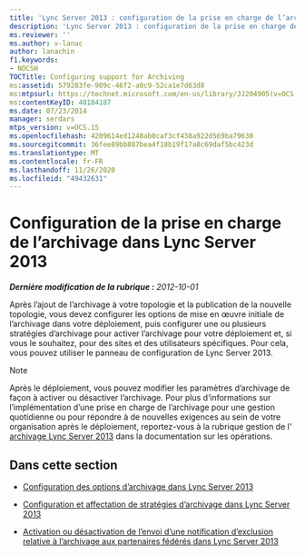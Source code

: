 ```yaml
---
title: 'Lync Server 2013 : configuration de la prise en charge de l’archivage'
description: 'Lync Server 2013 : configuration de la prise en charge de l’archivage.'
ms.reviewer: ''
ms.author: v-lanac
author: lanachin
f1.keywords:
- NOCSH
TOCTitle: Configuring support for Archiving
ms:assetid: 579283fe-909c-46f2-a0c9-52ca1e7d63d8
ms:mtpsurl: https://technet.microsoft.com/en-us/library/JJ204905(v=OCS.15)
ms:contentKeyID: 48184187
ms.date: 07/23/2014
manager: serdars
mtps_version: v=OCS.15
ms.openlocfilehash: 4209614ed1248ab0caf3cf438a922d569ba79630
ms.sourcegitcommit: 36fee89bb887bea4f18b19f17a8c69daf5bc423d
ms.translationtype: MT
ms.contentlocale: fr-FR
ms.lasthandoff: 11/26/2020
ms.locfileid: "49432631"
---
```

# <a name="configuring-support-for-archiving-in-lync-server-2013"></a>Configuration de la prise en charge de l’archivage dans Lync Server 2013

<div data-xmlns="http://www.w3.org/1999/xhtml">

<div class="topic" data-xmlns="http://www.w3.org/1999/xhtml" data-msxsl="urn:schemas-microsoft-com:xslt" data-cs="https://msdn.microsoft.com/">

<div data-asp="https://msdn2.microsoft.com/asp">



</div>

<div id="mainSection">

<div id="mainBody">

<span> </span>

_**Dernière modification de la rubrique :** 2012-10-01_

Après l’ajout de l’archivage à votre topologie et la publication de la nouvelle topologie, vous devez configurer les options de mise en œuvre initiale de l’archivage dans votre déploiement, puis configurer une ou plusieurs stratégies d’archivage pour activer l’archivage pour votre déploiement et, si vous le souhaitez, pour des sites et des utilisateurs spécifiques. Pour cela, vous pouvez utiliser le panneau de configuration de Lync Server 2013.

<div>


> [!NOTE]  
> Après le déploiement, vous pouvez modifier les paramètres d’archivage de façon à activer ou désactiver l’archivage. Pour plus d’informations sur l’implémentation d’une prise en charge de l’archivage pour une gestion quotidienne ou pour répondre à de nouvelles exigences au sein de votre organisation après le déploiement, reportez-vous à la rubrique gestion de l' <A href="lync-server-2013-managing-archiving.md">archivage Lync Server 2013</A> dans la documentation sur les opérations.



</div>

<div>

## <a name="in-this-section"></a>Dans cette section

  - [Configuration des options d’archivage dans Lync Server 2013](lync-server-2013-configuring-archiving-options.md)

  - [Configuration et affectation de stratégies d’archivage dans Lync Server 2013](lync-server-2013-configuring-and-assigning-archiving-policies.md)

  - [Activation ou désactivation de l’envoi d’une notification d’exclusion relative à l’archivage aux partenaires fédérés dans Lync Server 2013](lync-server-2013-enable-or-disable-sending-an-archiving-disclaimer-to-federated-partners.md)

</div>

</div>

<span> </span>

</div>

</div>

</div>

